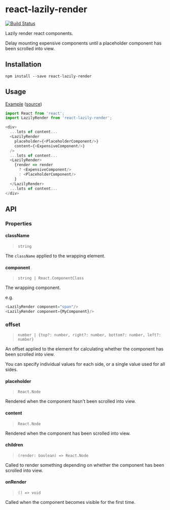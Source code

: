 # react-lazily-render

[![Build Status](https://travis-ci.org/jameslnewell/react-lazily-render.svg?branch=master)](https://travis-ci.org/jameslnewell/react-lazily-render)

Lazily render react components.

Delay mounting expensive components until a placeholder component has been scrolled into view.

## Installation

```
npm install --save react-lazily-render
```

## Usage

[Example](https://jameslnewell.github.io/react-lazily-render) ([source](https://github.com/jameslnewell/react-lazily-render/blob/master/example/App.js#L8))

```js
import React from 'react';
import LazilyRender from 'react-lazily-render';

<div>
  ...lots of content...
  <LazilyRender
    placeholder={<PlaceholderComponent/>}
    content={<ExpensiveComponent/>}
  />
  ...lots of content...
  <LazilyRender>
    {render => render
      ? <ExpensiveComponent/>
      : <PlaceholderComponent/>
    }
  </LazilyRender>
  ...lots of content...
</div>

```

## API

### Properties

#### className

> `string`

The `className` applied to the wrapping element.

#### component

> `string | React.ComponentClass`

The wrapping component.

e.g. 
```js
<LazilyRender component="span"/>
<LazilyRender component={MyComponent}/>
```

### offset

> `number | {top?: number, right?: number, bottom?: number, left?: number}`

An offset applied to the element for calculating whether the component has been scrolled into view.

You can specify individual values for each side, or a single value used for all sides.

#### placeholder

> `React.Node`

Rendered when the component hasn't been scrolled into view.

#### content

> `React.Node`

Rendered when the component has been scrolled into view.

#### children

> `(render: boolean) => React.Node`

Called to render something depending on whether the component has been scrolled into view.

#### onRender

> `() => void`

Called when the component becomes visible for the first time.
